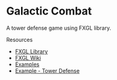 # Galactic Combat

A tower defense game using FXGL library.

Resources
- [FXGL Library](https://github.com/AlmasB/FXGL)
- [FXGL Wiki](https://github.com/AlmasB/FXGL/wiki/FXGL-11)
- [Examples](https://github.com/AlmasB/FXGLGames)
- [Example - Tower Defense](https://github.com/AlmasB/FXGLGames/tree/master/TowerDefense)
